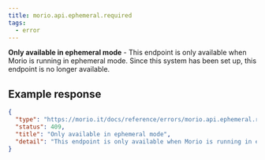 ```yaml
---
title: morio.api.ephemeral.required
tags:
  - error
---
```


<!-- MORIO_AUTO_GENERATED_CONTENT_STARTS - Manual changes made below will be overwritten -->

**Only available in ephemeral mode** - This endpoint is only available when Morio is running in ephemeral mode. Since this system has been set up, this endpoint is no longer available.

<!-- MORIO_AUTO_GENERATED_CONTENT_ENDS - Manual changes made above will be overwritten -->

<!-- MORIO_AUTO_GENERATED_CONTENT_STARTS - Manual changes made below will be overwritten -->

## Example response

```json
{
  "type": "https://morio.it/docs/reference/errors/morio.api.ephemeral.required",
  "status": 409,
  "title": "Only available in ephemeral mode",
  "detail": "This endpoint is only available when Morio is running in ephemeral mode. Since this system has been set up, this endpoint is no longer available."
}
```

<!-- MORIO_AUTO_GENERATED_CONTENT_ENDS - Manual changes made above will be overwritten -->
